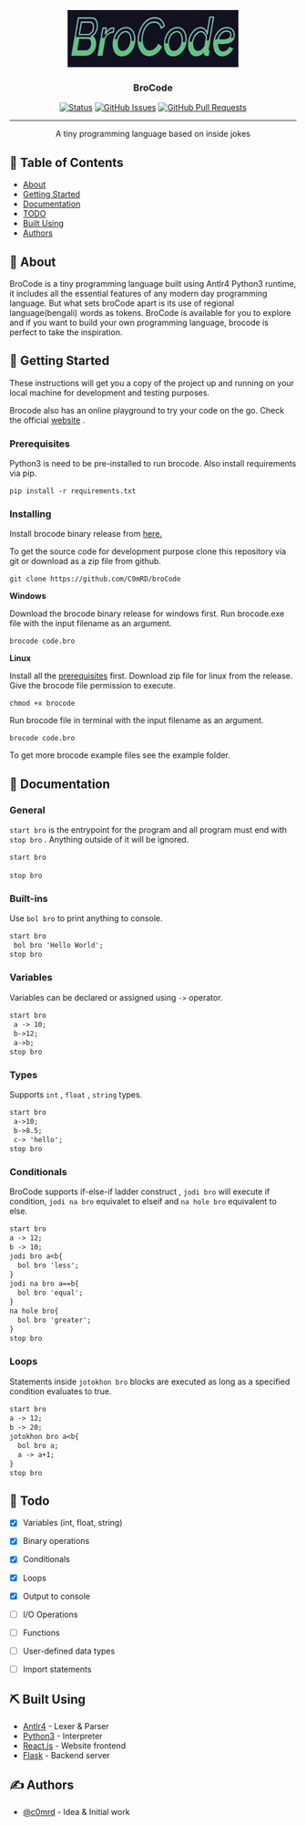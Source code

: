 <p align="center">
  <a href="" rel="noopener">
 <img width=300px height=100px src="https://github.com/C0mRD/brocode/blob/main/brocode.jpg" alt="Project logo"></a>
</p>

<h3 align="center">BroCode</h3>

<div align="center">

[![Status](https://img.shields.io/badge/status-active-success.svg)]()
[![GitHub Issues](https://img.shields.io/github/issues/c0mrd/brocode.svg)](https://github.com/C0mRD/brocode/issues)
[![GitHub Pull Requests](https://img.shields.io/github/issues-pr/c0mrd/brocode.svg)](https://github.com/C0mRD/brocode/pulls)

</div>

---

<p align="center"> A tiny programming language based on inside jokes
    <br> 
</p>

## 📝 Table of Contents

- [About](#about)
- [Getting Started](#getting_started)
- [Documentation](#documentation)
- [TODO](#todo)
- [Built Using](#built_using)
- [Authors](#authors)

## 🧐 About <a name = "about"></a>

BroCode is a tiny programming language built using Antlr4 Python3 runtime, it includes all the essential features of any modern day programming language. But what sets broCode apart is its use of regional language(bengali) words as tokens. BroCode is available for you to explore and if you want to build your own programming language, brocode is perfect to take the inspiration.


## 🏁 Getting Started <a name = "getting_started"></a>

These instructions will get you a copy of the project up and running on your local machine for development and testing purposes.

Brocode also has an online playground to try your code on the go. Check the official <a href="https://brocodeofficial.onrender.com/">website</a> .

### Prerequisites <a name = "prerequisites"></a>

Python3 is need to be pre-installed to run brocode. Also install requirements via pip.

```
pip install -r requirements.txt
```

### Installing

Install brocode binary release from <a href="https://github.com/C0mRD/broCode/releases/tag/v1.0">here.</a>

To get the source code for development purpose clone this repository via git or download as a zip file from github.

```
git clone https://github.com/C0mRD/broCode
```

<b>Windows</b>

Download the brocode binary release for windows first. Run brocode.exe file with the input filename as an argument.

```
brocode code.bro
```

<b>Linux</b>

Install all the [prerequisites](#prerequisites) first. Download zip file for linux from the release. Give the brocode file permission to execute.

```
chmod +x brocode
```

Run brocode file in terminal with the input filename as an argument.

```
brocode code.bro
```

To get more brocode example files see the example folder.

## 🎈 Documentation <a name="documentation"></a>

### General

```start bro``` is the entrypoint for the program and all program must end with ```stop bro``` . Anything outside of it will be ignored.

```
start bro

stop bro
```

### Built-ins

Use ```bol bro``` to print anything to console.

```
start bro
 bol bro 'Hello World';
stop bro
```

### Variables

Variables can be declared or assigned using ```->``` operator.

```
start bro
 a -> 10;
 b->12;
 a->b;
stop bro
```

### Types

Supports  ```int``` , ```float``` , ```string``` types.

```
start bro
 a->10;
 b->8.5;
 c-> 'hello';
stop bro
```

### Conditionals

BroCode supports if-else-if ladder construct , ```jodi bro``` will execute if condition, ```jodi na bro``` equivalet to elseif and ```na hole bro``` equivalent to else.

```
start bro
a -> 12;
b -> 10;
jodi bro a<b{
  bol bro 'less';
}
jodi na bro a==b{
  bol bro 'equal';
}
na hole bro{
  bol bro 'greater';
}
stop bro
```

### Loops

Statements inside ```jotokhon bro``` blocks are executed as long as a specified condition evaluates to true.

```
start bro
a -> 12;
b -> 20;
jotokhon bro a<b{
  bol bro a;
  a -> a+1;
}
stop bro
```

## 🚀 Todo <a name = "todo"></a>

- [x] Variables (int, float, string)
- [x] Binary operations
- [x] Conditionals
- [x] Loops
- [x] Output to console

- [ ] I/O Operations
- [ ] Functions
- [ ] User-defined data types
- [ ] Import statements


## ⛏️ Built Using <a name = "built_using"></a>

- [Antlr4](https://www.antlr.org/) - Lexer & Parser
- [Python3](https://www.python.org/) - Interpreter
- [React.js](https://reactjs.org/) - Website frontend
- [Flask](https://flask.palletsprojects.com/) - Backend server

## ✍️ Authors <a name = "authors"></a>

- [@c0mrd](https://github.com/c0mrd) - Idea & Initial work
